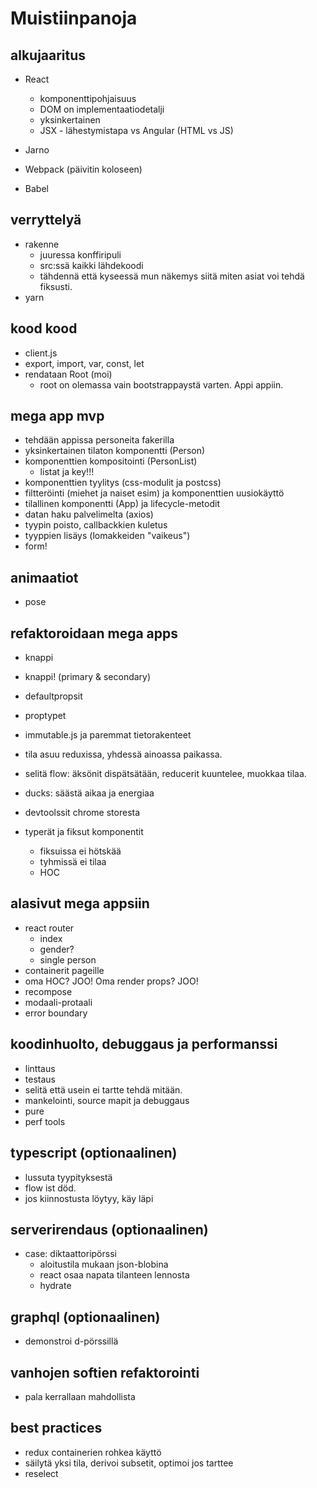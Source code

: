 # Muistiinpanoja

## alkujaaritus

- React

  - komponenttipohjaisuus
  - DOM on implementaatiodetalji
  - yksinkertainen
  - JSX - lähestymistapa vs Angular (HTML vs JS)

- Jarno
- Webpack (päivitin koloseen)
- Babel

## verryttelyä

- rakenne
  - juuressa konffiripuli
  - src:ssä kaikki lähdekoodi
  - tähdennä että kyseessä mun näkemys siitä miten asiat voi tehdä fiksusti.
- yarn

## kood kood

- client.js
- export, import, var, const, let
- rendataan Root (moi)
  - root on olemassa vain bootstrappaystä varten. Appi appiin.

## mega app mvp

- tehdään appissa personeita fakerilla
- yksinkertainen tilaton komponentti (Person)
- komponenttien kompositointi (PersonList)
  - listat ja key!!!
- komponenttien tyylitys (css-modulit ja postcss)
- filtteröinti (miehet ja naiset esim) ja komponenttien uusiokäyttö
- tilallinen komponentti (App) ja lifecycle-metodit
- datan haku palvelimelta (axios)
- tyypin poisto, callbackkien kuletus
- tyyppien lisäys (lomakkeiden "vaikeus")
- form!

## animaatiot

- pose

## refaktoroidaan mega apps

- knappi
- knappi! (primary & secondary)

- defaultpropsit
- proptypet

- immutable.js ja paremmat tietorakenteet
- tila asuu reduxissa, yhdessä ainoassa paikassa.
- selitä flow: äksönit dispätsätään, reducerit kuuntelee, muokkaa tilaa.
- ducks: säästä aikaa ja energiaa
- devtoolssit chrome storesta
- typerät ja fiksut komponentit
  - fiksuissa ei hötskää
  - tyhmissä ei tilaa
  - HOC

## alasivut mega appsiin

- react router
  - index
  - gender?
  - single person
- containerit pageille
- oma HOC? JOO! Oma render props? JOO!
- recompose
- modaali-protaali
- error boundary

## koodinhuolto, debuggaus ja performanssi

- linttaus
- testaus
- selitä että usein ei tartte tehdä mitään.
- mankelointi, source mapit ja debuggaus
- pure
- perf tools

## typescript (optionaalinen)

- lussuta tyypityksestä
- flow ist död.
- jos kiinnostusta löytyy, käy läpi

## serverirendaus (optionaalinen)

- case: diktaattoripörssi
  - aloitustila mukaan json-blobina
  - react osaa napata tilanteen lennosta
  - hydrate

## graphql (optionaalinen)

- demonstroi d-pörssillä

## vanhojen softien refaktorointi

- pala kerrallaan mahdollista

## best practices

- redux containerien rohkea käyttö
- säilytä yksi tila, derivoi subsetit, optimoi jos tarttee
- reselect
